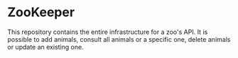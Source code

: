 # ZooKeeper
This repository contains the entire infrastructure for a zoo's API. It is possible to add animals, consult all animals or a specific one, delete animals or update an existing one.
